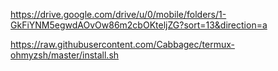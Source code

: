 https://drive.google.com/drive/u/0/mobile/folders/1-GkFiYNM5egwdAOvOw86m2cbOKteljZG?sort=13&direction=a

https://raw.githubusercontent.com/Cabbagec/termux-ohmyzsh/master/install.sh
